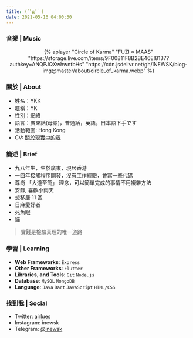 ```yaml
---
title: (´ﾟдﾟ｀)
date: 2021-05-16 04:00:30
---
```


### 音樂 | Music

<center>
{% aplayer "Circle of Karma" "FUZI × MAAS" "https://storage.live.com/items/9F00811F8B2BE46E!8137?authkey=ANQPJQXwhwntbHs" "https://cdn.jsdelivr.net/gh/INEWSK/blog-img@master/about/circle_of_karma.webp" %}
</center>

### 關於 | About

- 姓名：YKK
- 暱稱：YK
- 性別：網絡
- 語言：廣東話(母語)，普通話，英語，日本語下手です
- 活動範圍: Hong Kong
- CV: [關於現實中的我](https://cv.inewsk.me)

### 簡述 | Brief

- 九八年生，生於廣東，現居香港
- 一四年接觸程序開發，沒有工作經驗，會寫一些代碼
- 尊尚 「大道至簡」 理念，可以簡單完成的事情不用複雜方法
- 安靜, 喜歡小雨天
- 想移居 11 區
- 日麻愛好者
- 死魚眼
- 貓

> 實踐是檢驗真理的唯一道路

### 學習 | Learning

- **Web Frameworks**: <code>Express</code>
- **Other Frameworks**: <code>Flutter</code>
- **Libraries, and Tools**: <code>Git</code> <code>Node.js</code>
- **Database**: <code>MySQL</code> <code>MongoDB</code>
- **Language**: <code>Java</code> <code>Dart</code> <code>JavaScript</code> <code>HTML/CSS</code>

### 找到我 | Social

- Twitter: [airlues](https://twitter.com/airlues)
- Instagram: inewsk
- Telegram: [@inewsk](https://t.me/inewsk)
